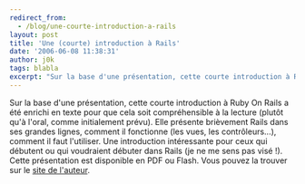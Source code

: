 ```yaml
---
redirect_from:
  - /blog/une-courte-introduction-a-rails
layout: post
title: 'Une (courte) introduction à Rails'
date: '2006-06-08 11:38:31'
author: j0k
tags: blabla
excerpt: "Sur la base d'une présentation, cette courte introduction à Ruby On Rails a été enrichi en texte pour que cela soit compréhensible à la lecture (plutôt qu'à l'oral, comme initialement prévu).     \nElle présente brièvement Rails dans ses grandes lignes, comment il fonctionne (les vues, les contrôleurs...), comment il faut l'utiliser.   Une introduction      …"
---
```


Sur la base d'une présentation, cette courte introduction à Ruby On Rails a été enrichi en texte pour que cela soit compréhensible à la lecture (plutôt qu'à l'oral, comme initialement prévu).
Elle présente brièvement Rails dans ses grandes lignes, comment il fonctionne (les vues, les contrôleurs...), comment il faut l'utiliser.   Une introduction intéressante pour ceux qui débutent ou qui voudraient débuter dans Rails (je ne me sens pas visé !). Cette présentation est disponible en PDF ou Flash. Vous pouvez la trouver sur le [site de l'auteur](http://people.no-distance.net/ol/documents/rails-intro/).
